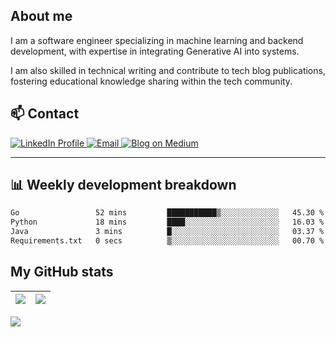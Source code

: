 ## About me
I am a software engineer specializing in machine learning and backend development, with expertise in integrating Generative AI into systems. 

I am also skilled in technical writing and contribute to tech blog publications, fostering educational knowledge sharing within the tech community.

## 📫 Contact

<p>
  <a href="https://www.linkedin.com/in/hrosch/">
    <img src="https://img.shields.io/badge/LinkedIn-0077B5?style=for-the-badge&logo=linkedin&logoColor=white" alt="LinkedIn Profile">
  </a>
  <a href="mailto:hgroscha@yahoo.com">
    <img src="https://img.shields.io/badge/Email-D14836?style=for-the-badge&logo=gmail&logoColor=white" alt="Email">
  </a>
  <a href="https://hrosch.medium.com">
    <img src="https://img.shields.io/badge/Medium-12100E?style=for-the-badge&logo=medium&logoColor=white" alt="Blog on Medium">
  </a>
</p>

---

## 📊 Weekly development breakdown
<!--START_SECTION:waka-->

```txt
Go                 52 mins         ███████████▒░░░░░░░░░░░░░   45.30 %
Python             18 mins         ████░░░░░░░░░░░░░░░░░░░░░   16.03 %
Java               3 mins          █░░░░░░░░░░░░░░░░░░░░░░░░   03.37 %
Requirements.txt   0 secs          ▒░░░░░░░░░░░░░░░░░░░░░░░░   00.70 %
```

<!--END_SECTION:waka-->

## My GitHub stats

| <img align="center" src="https://github-readme-stats.vercel.app/api?username=gutyoh&show_icons=true&hide_border=true" /> | <img align="center" src="https://github-readme-streak-stats.herokuapp.com?user=gutyoh&hide_border=true&date_format=M%20j%5B%2C%20Y%5D&ring=7EDDCF&fire=7EDDCF" /> |
| ------------------------------------------------------------ | ------------------------------------------------------------ |

![](https://komarev.com/ghpvc/?username=gutyoh&color=brightgreen)
